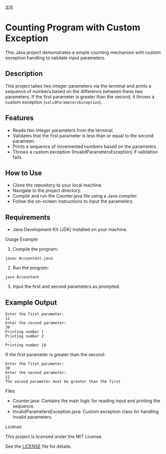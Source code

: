 [🇧🇷️](https://github.com/iFallenHunt/ChallengeFlowControl/blob/main/README-PT.md)

# Counting Program with Custom Exception

This Java project demonstrates a simple counting mechanism with custom exception handling to validate input parameters.

## Description

This project takes two integer parameters via the terminal and prints a sequence of numbers based on the difference between these two parameters. If the first parameter is greater than the second, it throws a custom exception (`validParametersException`).

## Features

* Reads two integer parameters from the terminal.
* Validates that the first parameter is less than or equal to the second parameter.
* Prints a sequence of incremented numbers based on the parameters.
* Throws a custom exception (InvalidParametersException) if validation fails.

## How to Use

* Clone the repository to your local machine.
* Navigate to the project directory.
* Compile and run the Counter.java file using a Java compiler.
* Follow the on-screen instructions to input the parameters.

## Requirements

* Java Development Kit (JDK) installed on your machine.

Usage Example

1. Compile the program:
```
javac Accountant.java 
```

2. Run the program:

```
java Accountant
```

3. Input the first and second parameters as prompted.


## Example Output

```
Enter the first parameter:
12
Enter the second parameter:
30
Printing number 1
Printing number 2
...
Printing number 18

```

If the first parameter is greater than the second:

```
Enter the first parameter:
30
Enter the second parameter:
12
The second parameter must be greater than the first
```

Files

* Counter.java: Contains the main logic for reading input and printing the sequence.
* InvalidParametersException.java: Custom exception class for handling invalid parameters.

License

This project is licensed under the MIT License.

See the [LICENSE](https://github.com/iFallenHunt/ChallengeFlowControl/blob/main/LICENSE) file for details.
